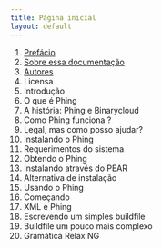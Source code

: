 ```yaml
---
title: Página inicial
layout: default
---
```


1. [Prefácio](capitulo1/prefacio.html)
  1. [Sobre essa documentação](capitulo1/sobre-essa-documentacao.html)
  2. [Autores](capitulo1/autores.html)
  3. Licensa
2. Introdução
  1. O que é Phing
  2. A história: Phing e Binarycloud
  3. Como Phing funciona ?
  4. Legal, mas como posso ajudar?
3. Instalando o Phing
  1. Requerimentos do sistema
  2. Obtendo o Phing
  3. Instalando através do PEAR
  4. Alternativa de instalação
  5. Usando o Phing
4. Começando
  1. XML e Phing
  2. Escrevendo um simples buildfile
  3. Buildfile um pouco mais complexo
  4. Gramática Relax NG